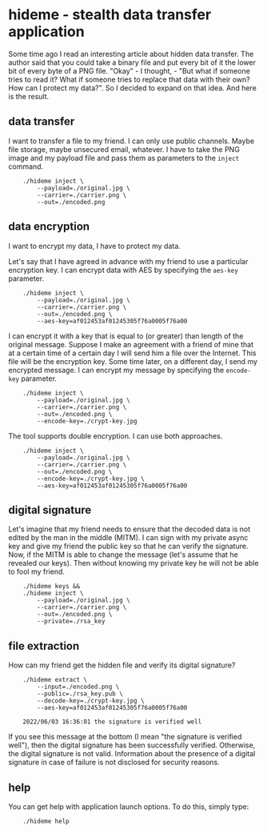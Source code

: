 # hideme - stealth data transfer application

Some time ago I read an interesting article about hidden data transfer. The author said that you could take a binary file and put every bit of it the lower bit of every byte of a PNG file.
"Okay" - I thought, - "But what if someone tries to read it? What if someone tries to replace that data with their own? How can I protect my data?".
So I decided to expand on that idea. And here is the result.

## data transfer

I want to transfer a file to my friend. I can only use public channels. Maybe file storage, maybe unsecured email, whatever.
I have to take the PNG image and my payload file and pass them as parameters to the `inject` command.

```shell
    ./hideme inject \
        --payload=./original.jpg \
        --carrier=./carrier.png \
        --out=./encoded.png
```

## data encryption

I want to encrypt my data, I have to protect my data.

Let's say that I have agreed in advance with my friend to use a particular encryption key.
I can encrypt data with AES by specifying the `aes-key` parameter.
```shell
    ./hideme inject \
        --payload=./original.jpg \
        --carrier=./carrier.png \
        --out=./encoded.png \
        --aes-key=af012453af01245305f76a0005f76a00
```

I can encrypt it with a key that is equal to (or greater) than length of the original message.
Suppose I make an agreement with a friend of mine that at a certain time of a certain day I will send him a file over the Internet.
This file will be the encryption key. Some time later, on a different day, I send my encrypted message.
I can encrypt my message by specifying the `encode-key` parameter. 
```shell
    ./hideme inject \
        --payload=./original.jpg \
        --carrier=./carrier.png \
        --out=./encoded.png \
        --encode-key=./crypt-key.jpg
```

The tool supports double encryption. I can use both approaches.
```shell
    ./hideme inject \
        --payload=./original.jpg \
        --carrier=./carrier.png \
        --out=./encoded.png \
        --encode-key=./crypt-key.jpg \
        --aes-key=af012453af01245305f76a0005f76a00
```

## digital signature

Let's imagine that my friend needs to ensure that the decoded data is not edited by the man in the middle (MITM).
I can sign with my private async key and give my friend the public key so that he can verify the signature.
Now, if the MITM is able to change the message (let's assume that he revealed our keys).
Then without knowing my private key he will not be able to fool my friend.
```shell
    ./hideme keys &&
    ./hideme inject \
        --payload=./original.jpg \
        --carrier=./carrier.png \
        --out=./encoded.png \
        --private=./rsa_key
```

## file extraction

How can my friend get the hidden file and verify its digital signature?
```shell
    ./hideme extract \
        --input=./encoded.png \
        --public=./rsa_key.pub \
        --decode-key=./crypt-key.jpg \
        --aes-key=af012453af01245305f76a0005f76a00

    2022/06/03 16:36:01 the signature is verified well
```
If you see this message at the bottom (I mean "the signature is verified well"), then the digital signature has been successfully verified.
Otherwise, the digital signature is not valid. Information about the presence of a digital signature in case of failure is not disclosed for security reasons.

## help

You can get help with application launch options. To do this, simply type:
```shell
    ./hideme help
```